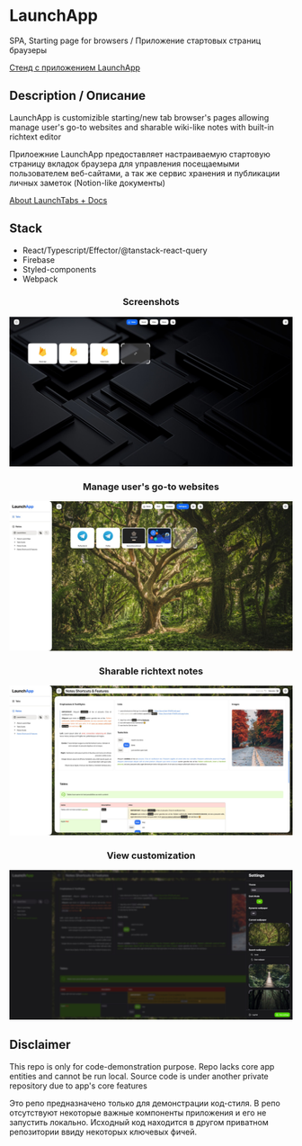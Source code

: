 # LaunchApp

SPA, Starting page for browsers / Приложение стартовых страниц браузеры

[Стенд с приложением LaunchApp](https://launchtab-81b06.web.app/?auth=demo)

## Description / Описание

LaunchApp is customizible starting/new tab browser's pages allowing manage user's go-to websites and sharable wiki-like notes with built-in richtext editor

Прилоежние LaunchApp предоставляет настраиваемую стартовую страницу вкладок браузера для управления посещаемыми пользователем веб-сайтами, а так же сервис хранения и публикации личных заметок (Notion-like документы)

[About LaunchTabs + Docs](https://launchtab-81b06.web.app/notes/jtG8WhhR5KHtpBxqtUs5)

## Stack

- React/Typescript/Effector/@tanstack-react-query
- Firebase
- Styled-components
- Webpack

<div align="center">
  <h3>Screenshots</h3> 
  <img src="/screens/image1.jpg">
  <h3>Manage user's go-to websites</h3>
  <img src="/screens/image2.jpg">
  <h3>Sharable richtext notes</h3>
  <img src="/screens/image3.jpg">
  <h3>View customization</h3>
  <img src="/screens/image4.jpg">
</div>

## Disclaimer

This repo is only for code-demonstration purpose. Repo lacks core app entities and cannot be run local.
Source code is under another private repository due to app's core features

Это репо предназначено только для демонстрации код-стиля. В репо отсутствуют некоторые важные компоненты приложения и его не запустить локально.
Исходный код находится в другом приватном репозитории ввиду некоторых ключевых фичей.


